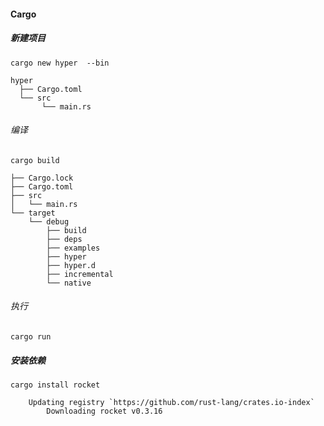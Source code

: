 #### Cargo

##### 新建项目

```
cargo new hyper  --bin

hyper
  ├── Cargo.toml
  └── src
       └── main.rs
```
###### 编译

```
cargo build

├── Cargo.lock
├── Cargo.toml
├── src
│   └── main.rs
└── target
    └── debug
        ├── build
        ├── deps
        ├── examples
        ├── hyper
        ├── hyper.d
        ├── incremental
        └── native
```

###### 执行

`cargo run`

##### 安装依赖

```
cargo install rocket

    Updating registry `https://github.com/rust-lang/crates.io-index`
 		Downloading rocket v0.3.16
```